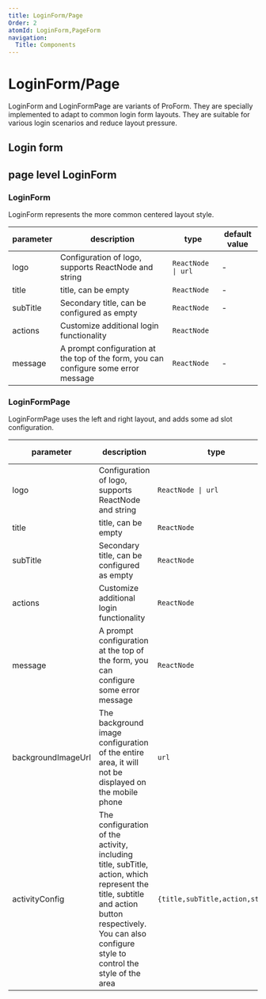```yaml
---
title: LoginForm/Page
Order: 2
atomId: LoginForm,PageForm
navigation:
  Title: Components
---
```


# LoginForm/Page

LoginForm and LoginFormPage are variants of ProForm. They are specially implemented to adapt to common login form layouts. They are suitable for various login scenarios and reduce layout pressure.

## Login form

<code src="./demos/login-form"  background="var(--main-bg-color)" oldtitle="login-form"></code>

## page level LoginForm

<code src="./demos/login-form-page.tsx"  background="var(--main-bg-color)" oldtitle="Page level form"></code>

### LoginForm

LoginForm represents the more common centered layout style.

| parameter | description                                                                         | type               | default value |
| --------- | ----------------------------------------------------------------------------------- | ------------------ | ------------- |
| logo      | Configuration of logo, supports ReactNode and string                                | `ReactNode \| url` | -             |
| title     | title, can be empty                                                                 | `ReactNode`        | -             |
| subTitle  | Secondary title, can be configured as empty                                         | `ReactNode`        | -             |
| actions   | Customize additional login functionality                                            | `ReactNode`        |               |
| message   | A prompt configuration at the top of the form, you can configure some error message | `ReactNode`        | -             |

### LoginFormPage

LoginFormPage uses the left and right layout, and adds some ad slot configuration.

| parameter          | description                                                                                                                                                                                             | type                            | default value |
| ------------------ | ------------------------------------------------------------------------------------------------------------------------------------------------------------------------------------------------------- | ------------------------------- | ------------- |
| logo               | Configuration of logo, supports ReactNode and string                                                                                                                                                    | `ReactNode \| url`              | -             |
| title              | title, can be empty                                                                                                                                                                                     | `ReactNode`                     | -             |
| subTitle           | Secondary title, can be configured as empty                                                                                                                                                             | `ReactNode`                     | -             |
| actions            | Customize additional login functionality                                                                                                                                                                | `ReactNode`                     |               |
| message            | A prompt configuration at the top of the form, you can configure some error message                                                                                                                     | `ReactNode`                     | -             |
| backgroundImageUrl | The background image configuration of the entire area, it will not be displayed on the mobile phone                                                                                                     | `url`                           | -             |
| activityConfig     | The configuration of the activity, including title, subTitle, action, which represent the title, subtitle and action button respectively. You can also configure style to control the style of the area | `{title,subTitle,action,style}` | -             |
